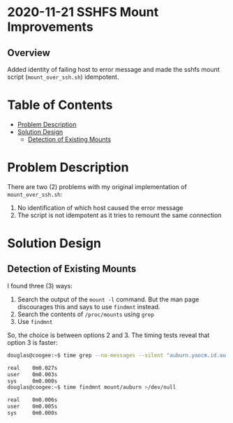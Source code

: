 2020-11-21 SSHFS Mount Improvements
===================================

Overview
--------

Added identity of failing host to error message and made the sshfs mount script
(`mount_over_ssh.sh`) idempotent.

Table of Contents
=================

* [Problem Description](#problem-description)
* [Solution Design](#solution-design)
  * [Detection of Existing Mounts](#detection-of-existing-mounts)

Problem Description
===================

There are two (2) problems with my original implementation of
`mount_over_ssh.sh`:
1. No identification of which host caused the error message
2. The script is not idempotent as it tries to remount the same connection

Solution Design
===============

Detection of Existing Mounts
----------------------------

I found three (3) ways:
1. Search the output of the `mount -l` command. But the man page discourages
this and says to use `findmnt` instead.
1. Search the contents of `/proc/mounts` using `grep`
3. Use `findmnt`

So, the choice is between options 2 and 3. The timing tests reveal that option 3 is faster:
```bash
douglas@coogee:~$ time grep --no-messages --silent "auburn.yaocm.id.au:/home/douglas" /proc/mounts

real    0m0.027s
user    0m0.003s
sys     0m0.000s
douglas@coogee:~$ time findmnt mount/auburn >/dev/null

real    0m0.006s
user    0m0.005s
sys     0m0.000s
```
